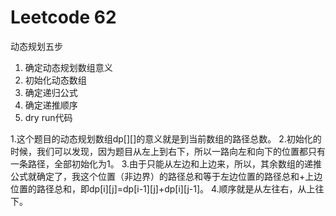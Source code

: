 # Leetcode 62

动态规划五步
1. 确定动态规划数组意义
2. 初始化动态数组
3. 确定递归公式
4. 确定递推顺序
5. dry run代码

1.这个题目的动态规划数组dp[][]的意义就是到当前数组的路径总数。
2.初始化的时候，我们可以发现，因为题目从左上到右下，所以一路向左和向下的位置都只有一条路径，全部初始化为1。
3.由于只能从左边和上边来，所以，其余数组的递推公式就确定了，我这个位置（非边界）的路径总和等于左边位置的路径总和+上边位置的路径总和，即dp[i][j]=dp[i-1][j]+dp[i][j-1]。
4.顺序就是从左往右，从上往下。
